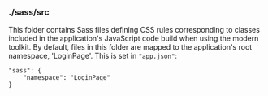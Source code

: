 ### ./sass/src

This folder contains Sass files defining CSS rules corresponding to classes
included in the application's JavaScript code build when using the modern toolkit.
By default, files in this folder are mapped to the application's root namespace, 'LoginPage'.
This is set in `"app.json"`:

    "sass": {
        "namespace": "LoginPage"
    }